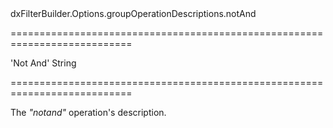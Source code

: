 <!--id-->dxFilterBuilder.Options.groupOperationDescriptions.notAnd<!--/id-->
===========================================================================
<!--default-->'Not And'<!--/default-->
<!--type-->String<!--/type-->
===========================================================================

<!--shortDescription-->
The *"notand"* operation's description.
<!--/shortDescription-->

<!--fullDescription-->

<!--/fullDescription-->
